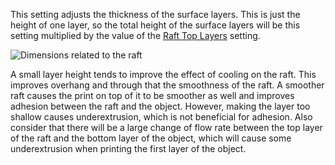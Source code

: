 This setting adjusts the thickness of the surface layers. This is just the height of one layer, so the total height of the surface layers will be this setting multiplied by the value of the [Raft Top Layers](raft_surface_layers.md) setting.

![Dimensions related to the raft](../../../articles/images/raft_dimensions.svg)

A small layer height tends to improve the effect of cooling on the raft. This improves overhang and through that the smoothness of the raft. A smoother raft causes the print on top of it to be smoother as well and improves adhesion between the raft and the object. However, making the layer too shallow causes underextrusion, which is not beneficial for adhesion. Also consider that there will be a large change of flow rate between the top layer of the raft and the bottom layer of the object, which will cause some underextrusion when printing the first layer of the object.